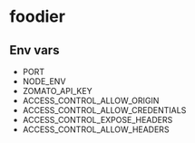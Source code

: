 # foodier

## Env vars

* PORT
* NODE_ENV
* ZOMATO_API_KEY
* ACCESS_CONTROL_ALLOW_ORIGIN
* ACCESS_CONTROL_ALLOW_CREDENTIALS
* ACCESS_CONTROL_EXPOSE_HEADERS
* ACCESS_CONTROL_ALLOW_HEADERS
